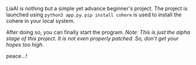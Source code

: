 LiaAI is nothing but a simple yet advance beginner's project.
The project is launched using ```python3 app.py```. `pip install cohere` is used to install the cohere in your local system.



After doing so, you can finally start the program.
*Note: This is just the alpha stage of this project. It is not even properly patched. So, don't get your hopes too high.*

peace...!
